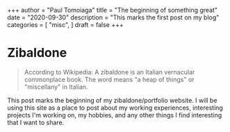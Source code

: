 +++
author = "Paul Tomoiaga"
title = "The beginning of something great"
date = "2020-09-30"
description = "This marks the first post on my blog"
categories = [
     "misc",
]
draft = false
+++

# Zibaldone

> According to Wikipedia: A zibaldone is an Italian vernacular commonplace book. The word means "a heap of things" or "miscellany" in Italian.

This post marks the beginning of my zibaldone/portfolio website. I will be using this site as a place to post about my working experiences, interesting projects I'm working on, my hobbies, and any other things I find interesting that I want to share.
